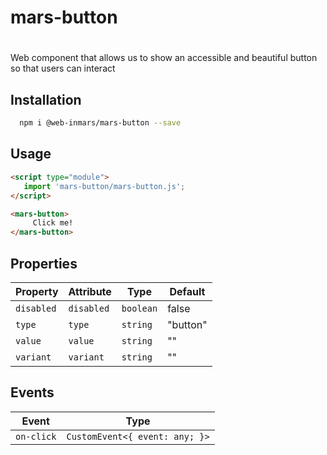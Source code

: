 # mars-button

# <mars-button>
Web component that allows us to show an accessible and beautiful button so that users can interact

## Installation
```bash
  npm i @web-inmars/mars-button --save
```

## Usage
```html
<script type="module">
   import 'mars-button/mars-button.js';
</script>

<mars-button>
     Click me!
</mars-button>
```

## Properties

| Property   | Attribute  | Type      | Default  |
|------------|------------|-----------|----------|
| `disabled` | `disabled` | `boolean` | false    |
| `type`     | `type`     | `string`  | "button" |
| `value`    | `value`    | `string`  | ""       |
| `variant`  | `variant`  | `string`  | ""       |

## Events

| Event      | Type                           |
|------------|--------------------------------|
| `on-click` | `CustomEvent<{ event: any; }>` |
